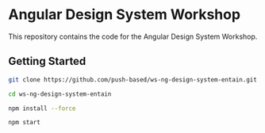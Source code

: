 # Angular Design System Workshop

This repository contains the code for the Angular Design System Workshop.

## Getting Started

```bash
git clone https://github.com/push-based/ws-ng-design-system-entain.git

cd ws-ng-design-system-entain

npm install --force

npm start
```

